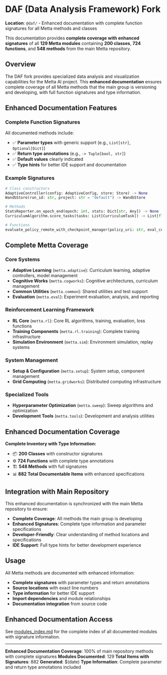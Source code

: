 # DAF (Data Analysis Framework) Fork

**Location**: `@daf/` - Enhanced documentation with complete function signatures for all Metta methods and classes

This documentation provides **complete coverage with enhanced signatures** of all **129 Metta modules** containing **200 classes**, **724 functions**, and **548 methods** from the main Metta repository.

## Overview

The DAF fork provides specialized data analysis and visualization capabilities for the Metta AI project. This **enhanced documentation** ensures complete coverage of all Metta methods that the main group is versioning and developing, with full function signatures and type information.

## Enhanced Documentation Features

### Complete Function Signatures
All documented methods include:
- ✅ **Parameter types** with generic support (e.g., `List[str]`, `Optional[Dict]`)
- ✅ **Return type annotations** (e.g., `-> Tuple[bool, str]`)
- ✅ **Default values** clearly indicated
- ✅ **Type hints** for better IDE support and documentation

### Example Signatures
```python
# Class constructors
AdaptiveController(config: AdaptiveConfig, store: Store) -> None
WandbStore(run_id: str, project: str = "default") -> WandbStore

# Methods
StatsReporter.on_epoch_end(epoch: int, stats: Dict[str, Any]) -> None
CurriculumAlgorithm.score_tasks(tasks: List[CurriculumTask]) -> List[float]

# Functions
evaluate_policy_remote_with_checkpoint_manager(policy_uri: str, eval_config: EvalConfig) -> EvalResults
```

## Complete Metta Coverage

### Core Systems
- **Adaptive Learning** (`metta.adaptive`): Curriculum learning, adaptive controllers, model management
- **Cognitive Works** (`metta.cogworks`): Cognitive architectures, curriculum management
- **Common Utilities** (`metta.common`): Shared utilities and test support
- **Evaluation** (`metta.eval`): Experiment evaluation, analysis, and reporting

### Reinforcement Learning Framework
- **RL Core** (`metta.rl`): Core RL algorithms, training, evaluation, loss functions
- **Training Components** (`metta.rl.training`): Complete training infrastructure
- **Simulation Environment** (`metta.sim`): Environment simulation, replay systems

### System Management
- **Setup & Configuration** (`metta.setup`): System setup, component management
- **Grid Computing** (`metta.gridworks`): Distributed computing infrastructure

### Specialized Tools
- **Hyperparameter Optimization** (`metta.sweep`): Sweep algorithms and optimization
- **Development Tools** (`metta.tools`): Development and analysis utilities

## Enhanced Documentation Coverage

**Complete Inventory with Type Information:**
- 📦 **200 Classes** with constructor signatures
- ⚙️ **724 Functions** with complete type annotations
- 🏗️ **548 Methods** with full signatures
- 📊 **882 Total Documentable Items** with enhanced specifications

## Integration with Main Repository

This enhanced documentation is synchronized with the main Metta repository to ensure:
- **Complete Coverage**: All methods the main group is developing
- **Enhanced Signatures**: Complete type information and parameter specifications
- **Developer-Friendly**: Clear understanding of method locations and specifications
- **IDE Support**: Full type hints for better development experience

## Usage

All Metta methods are documented with enhanced information:
- **Complete signatures** with parameter types and return annotations
- **Source locations** with exact line numbers
- **Type information** for better IDE support
- **Import dependencies** and module relationships
- **Documentation integration** from source code

## Enhanced Documentation Access

See [modules_index.md](modules_index.md) for the complete index of all documented modules with signature information.

---
**Enhanced Documentation Coverage**: 100% of main repository methods with complete signatures
**Modules Documented**: 129
**Total Items with Signatures**: 882
**Generated**: $(date)
**Type Information**: Complete parameter and return type annotations included
